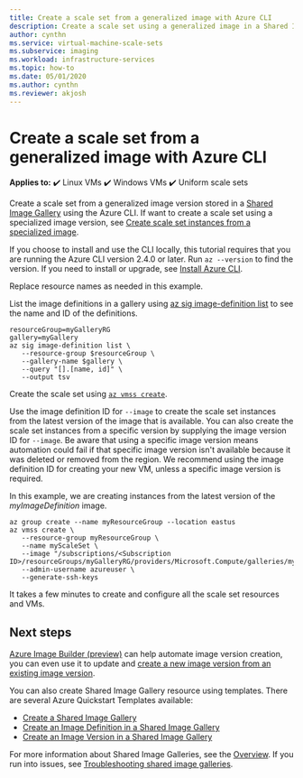 ```yaml
---
title: Create a scale set from a generalized image with Azure CLI
description: Create a scale set using a generalized image in a Shared Image Gallery using the Azure CLI.
author: cynthn
ms.service: virtual-machine-scale-sets
ms.subservice: imaging
ms.workload: infrastructure-services
ms.topic: how-to
ms.date: 05/01/2020
ms.author: cynthn
ms.reviewer: akjosh
---
```


# Create a scale set from a generalized image with Azure CLI

**Applies to:** :heavy_check_mark: Linux VMs :heavy_check_mark: Windows VMs :heavy_check_mark: Uniform scale sets

Create a scale set from a generalized image version stored in a [Shared Image Gallery](../virtual-machines/shared-image-galleries.md) using the Azure CLI. If want to create a scale set using a specialized image version, see [Create scale set instances from a specialized image](instance-specialized-image-version-cli.md).

If you choose to install and use the CLI locally, this tutorial requires that you are running the Azure CLI version 2.4.0 or later. Run `az --version` to find the version. If you need to install or upgrade, see [Install Azure CLI]( /cli/azure/install-azure-cli).

Replace resource names as needed in this example. 

List the image definitions in a gallery using [az sig image-definition list](/cli/azure/sig/image-definition#az-sig-image-definition-list) to see the name and ID of the definitions.

```azurecli-interactive 
resourceGroup=myGalleryRG
gallery=myGallery
az sig image-definition list \
   --resource-group $resourceGroup \
   --gallery-name $gallery \
   --query "[].[name, id]" \
   --output tsv
```

Create the scale set using [`az vmss create`](/cli/azure/vmss#az-vmss-create). 

Use the image definition ID for `--image` to create the scale set instances from the latest version of the image that is available. You can also create the scale set instances from a specific version by supplying the image version ID for `--image`. Be aware that using a specific image version means automation could fail if that specific image version isn't available because it was deleted or removed from the region. We recommend using the image definition ID for creating your new VM, unless a specific image version is required.

In this example, we are creating instances from the latest version of the *myImageDefinition* image.

```azurecli
az group create --name myResourceGroup --location eastus
az vmss create \
   --resource-group myResourceGroup \
   --name myScaleSet \
   --image "/subscriptions/<Subscription ID>/resourceGroups/myGalleryRG/providers/Microsoft.Compute/galleries/myGallery/images/myImageDefinition" 
   --admin-username azureuser \
   --generate-ssh-keys
```

It takes a few minutes to create and configure all the scale set resources and VMs.

## Next steps
[Azure Image Builder (preview)](../virtual-machines/image-builder-overview.md) can help automate image version creation, you can even use it to update and [create a new image version from an existing image version](../virtual-machines/linux/image-builder-gallery-update-image-version.md). 

You can also create Shared Image Gallery resource using templates. There are several Azure Quickstart Templates available: 

- [Create a Shared Image Gallery](https://azure.microsoft.com/resources/templates/101-sig-create/)
- [Create an Image Definition in a Shared Image Gallery](https://azure.microsoft.com/resources/templates/101-sig-image-definition-create/)
- [Create an Image Version in a Shared Image Gallery](https://azure.microsoft.com/resources/templates/101-sig-image-version-create/)

For more information about Shared Image Galleries, see the [Overview](../virtual-machines/shared-image-galleries.md). If you run into issues, see [Troubleshooting shared image galleries](../virtual-machines/troubleshooting-shared-images.md).